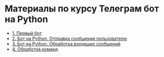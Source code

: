 # Материалы по курсу Телеграм бот на Python

- [1. Первый бот](materials/m1v1)
- [2. Бот на Python. Отправка сообщения пользователю](materials/m1v2)
- [3. Бот на Python. Обработка входящих сообщений](materials/m1v3)
- [4. Обработка команд](materials/m1v4)
